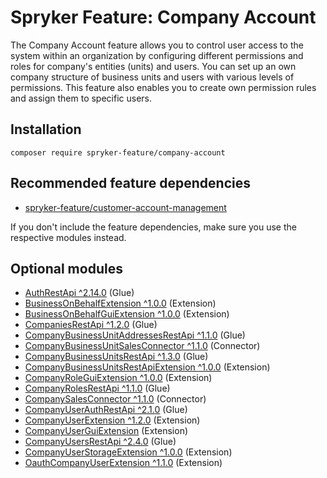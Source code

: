 # Spryker Feature: Company Account

The Company Account feature allows you to control user access to the system within an organization by configuring different permissions and roles for company's entities (units) and users. You can set up an own company structure of business units and users with various levels of permissions. This feature also enables you to create own permission rules and assign them to specific users.

## Installation

```
composer require spryker-feature/company-account
```

## Recommended feature dependencies
- [spryker-feature/customer-account-management](https://github.com/spryker-feature/customer-account-management)

If you don't include the feature dependencies, make sure you use the respective modules instead.

## Optional modules
- [AuthRestApi ^2.14.0](https://github.com/spryker/auth-rest-api) (Glue)
- [BusinessOnBehalfExtension ^1.0.0](https://github.com/spryker/business-on-behalf-extension) (Extension)
- [BusinessOnBehalfGuiExtension ^1.0.0](https://github.com/spryker/business-on-behalf-gui-extension) (Extension)
- [CompaniesRestApi ^1.2.0](https://github.com/spryker/companies-rest-api) (Glue)
- [CompanyBusinessUnitAddressesRestApi ^1.1.0](https://github.com/spryker/company-business-unit-addresses-rest-api) (Glue)
- [CompanyBusinessUnitSalesConnector ^1.1.0](https://github.com/spryker/company-business-unit-sales-connector) (Connector)
- [CompanyBusinessUnitsRestApi ^1.3.0](https://github.com/spryker/company-business-units-rest-api) (Glue)
- [CompanyBusinessUnitsRestApiExtension ^1.0.0](https://github.com/spryker/company-business-units-rest-api-extension) (Extension)
- [CompanyRoleGuiExtension ^1.0.0](https://github.com/spryker/company-role-gui-extension) (Extension)
- [CompanyRolesRestApi ^1.1.0](https://github.com/spryker/company-roles-rest-api) (Glue)
- [CompanySalesConnector ^1.1.0](https://github.com/spryker/company-sales-connector) (Connector)
- [CompanyUserAuthRestApi ^2.1.0](https://github.com/spryker/company-user-auth-rest-api) (Glue)
- [CompanyUserExtension ^1.2.0](https://github.com/spryker/company-user-extension) (Extension)
- [CompanyUserGuiExtension](https://github.com/spryker/company-user-gui-extension) (Extension)
- [CompanyUsersRestApi ^2.4.0](https://github.com/spryker/company-users-rest-api) (Glue)
- [CompanyUserStorageExtension ^1.0.0](https://github.com/spryker/company-user-storage-extension) (Extension)
- [OauthCompanyUserExtension ^1.1.0](https://github.com/spryker/oauth-company-user-extension) (Extension)

